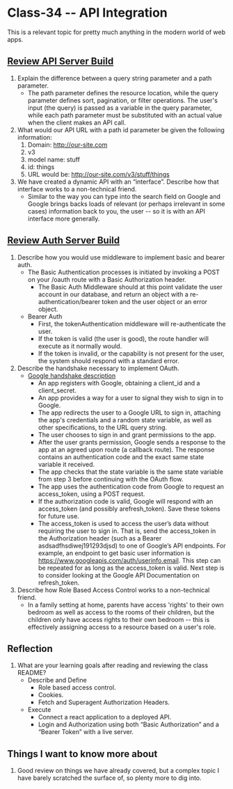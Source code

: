 
# Class-34 -- API Integration

This is a relevant topic for pretty much anything in the modern world of web apps.

## [Review API Server Build](https://codefellows.github.io/code-401-javascript-guide/curriculum/apps-and-libraries/api-server/)

1. Explain the difference between a query string parameter and a path parameter.
    * The path parameter defines the resource location, while the query parameter defines sort, pagination, or filter operations. The user's input (the query) is passed as a variable in the query parameter, while each path parameter must be substituted with an actual value when the client makes an API call.
2. What would our API URL with a path id parameter be given the following information:
    1. Domain: <http://our-site.com>
    2. v3
    3. model name: stuff
    4. id: things
    5. URL would be: <http://our-site.com/v3/stuff/things>
3. We have created a dynamic API with an “interface”. Describe how that interface works to a non-technical friend.
    * Similar to the way you can type into the search field on Google and Google brings backs loads of relevant (or perhaps irrelevant in some cases) information back to you, the user -- so it is with an API interface more generally.

## [Review Auth Server Build](https://codefellows.github.io/code-401-javascript-guide/curriculum/apps-and-libraries/auth-server/)

1. Describe how you would use middleware to implement basic and bearer auth.
    * The Basic Authentication processes is initiated by invoking a POST on your /oauth route with a Basic Authorization header.
        * The Basic Auth Middleware should at this point validate the user account in our database, and return an object with a re-authentication/bearer token and the user object or an error object.
    * Bearer Auth
        * First, the tokenAuthentication middleware will re-authenticate the user.
        * If the token is valid (the user is good), the route handler will execute as it normally would.
        * If the token is invalid, or the capability is not present for the user, the system should respond with a standard error.
2. Describe the handshake necessary to implement OAuth.
    * [Google handshake description](https://medium.com/@valeriechapple/how-to-truly-understand-oauth-2-0-69dd3e7574c6#:~:text=The%20OAuth%202.0%20handshake%20involves,finally%20access%20the%20user's%20information.)
        * An app registers with Google, obtaining a client_id and a client_secret.
        * An app provides a way for a user to signal they wish to sign in to Google.
        * The app redirects the user to a Google URL to sign in, attaching the app's credentials and a random state variable, as well as other specifications, to the URL query string.
        * The user chooses to sign in and grant permissions to the app.
        * After the user grants permission, Google sends a response to the app at an agreed upon route (a callback route). The response contains an authentication code and the exact same state variable it received.
        * The app checks that the state variable is the same state variable from step 3 before continuing with the OAuth flow.
        * The app uses the authentication code from Google to request an access_token, using a POST request.
        * If the authorization code is valid, Google will respond with an access_token (and possibly arefresh_token). Save these tokens for future use.
        * The access_token is used to access the user’s data without requiring the user to sign in. That is, send the access_token in the Authorization header (such as a Bearer asdsadfhsdiwej191293djsd) to one of Google’s API endpoints. For example, an endpoint to get basic user information is <https://www.googleapis.com/auth/userinfo.email>. This step can be repeated for as long as the access_token is valid. Next step is to consider looking at the Google API Documentation on refresh_token.
3. Describe how Role Based Access Control works to a non-technical friend.
    * In a family setting at home, parents have access 'rights' to their own bedroom as well as access to the rooms of their children, but the children only have access rights to their own bedroom -- this is effectively assigning access to a resource based on a user's role.  

## Reflection

1. What are your learning goals after reading and reviewing the class README?
    * Describe and Define
        * Role based access control.
        * Cookies.
        * Fetch and Superagent Authorization Headers.
    * Execute
        * Connect a react application to a deployed API.
        * Login and Authorization using both “Basic Authorization” and a “Bearer Token” with a live server.


## Things I want to know more about

1. Good review on things we have already covered, but a complex topic I have barely scratched the surface of, so plenty more to dig into.
